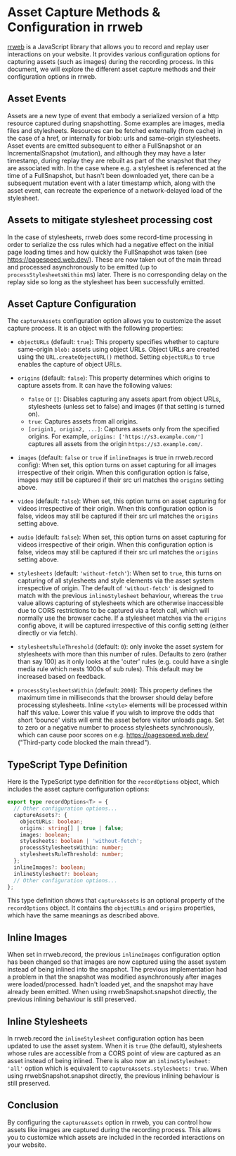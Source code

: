 # Asset Capture Methods & Configuration in rrweb

[rrweb](https://rrweb.io/) is a JavaScript library that allows you to record and replay user interactions on your website. It provides various configuration options for capturing assets (such as images) during the recording process. In this document, we will explore the different asset capture methods and their configuration options in rrweb.

## Asset Events

Assets are a new type of event that embody a serialized version of a http resource captured during snapshotting. Some examples are images, media files and stylesheets. Resources can be fetched externally (from cache) in the case of a href, or internally for blob: urls and same-origin stylesheets. Asset events are emitted subsequent to either a FullSnapshot or an IncrementalSnapshot (mutation), and although they may have a later timestamp, during replay they are rebuilt as part of the snapshot that they are associated with. In the case where e.g. a stylesheet is referenced at the time of a FullSnapshot, but hasn't been downloaded yet, there can be a subsequent mutation event with a later timestamp which, along with the asset event, can recreate the experience of a network-delayed load of the stylesheet.

## Assets to mitigate stylesheet processing cost

In the case of stylesheets, rrweb does some record-time processing in order to serialize the css rules which had a negative effect on the initial page loading times and how quickly the FullSnapshot was taken (see https://pagespeed.web.dev/). These are now taken out of the main thread and processed asynchronously to be emitted (up to `processStylesheetsWithin` ms) later. There is no corresponding delay on the replay side so long as the stylesheet has been successfully emitted.

## Asset Capture Configuration

The `captureAssets` configuration option allows you to customize the asset capture process. It is an object with the following properties:

- `objectURLs` (default: `true`): This property specifies whether to capture same-origin `blob:` assets using object URLs. Object URLs are created using the `URL.createObjectURL()` method. Setting `objectURLs` to `true` enables the capture of object URLs.

- `origins` (default: `false`): This property determines which origins to capture assets from. It can have the following values:

  - `false` or `[]`: Disables capturing any assets apart from object URLs, stylesheets (unless set to false) and images (if that setting is turned on).
  - `true`: Captures assets from all origins.
  - `[origin1, origin2, ...]`: Captures assets only from the specified origins. For example, `origins: ['https://s3.example.com/']` captures all assets from the origin `https://s3.example.com/`.

- `images` (default: `false` or `true` if `inlineImages` is true in rrweb.record config): When set, this option turns on asset capturing for all images irrespective of their origin. When this configuration option is false, images may still be captured if their src url matches the `origins` setting above.

- `video` (default: `false`): When set, this option turns on asset capturing for videos irrespective of their origin. When this configuration option is false, videos may still be captured if their src url matches the `origins` setting above.

- `audio` (default: `false`): When set, this option turns on asset capturing for videos irrespective of their origin. When this configuration option is false, videos may still be captured if their src url matches the `origins` setting above.

- `stylesheets` (default: `'without-fetch'`): When set to `true`, this turns on capturing of all stylesheets and style elements via the asset system irrespective of origin. The default of `'without-fetch'` is designed to match with the previous `inlineStylesheet` behaviour, whereas the `true` value allows capturing of stylesheets which are otherwise inaccessible due to CORS restrictions to be captured via a fetch call, which will normally use the browser cache. If a stylesheet matches via the `origins` config above, it will be captured irrespective of this config setting (either directly or via fetch).

- `stylesheetsRuleThreshold` (default: `0`): only invoke the asset system for stylesheets with more than this number of rules. Defaults to zero (rather than say 100) as it only looks at the 'outer' rules (e.g. could have a single media rule which nests 1000s of sub rules). This default may be increased based on feedback.

- `processStylesheetsWithin` (default: `2000`): This property defines the maximum time in milliseconds that the browser should delay before processing stylesheets. Inline `<style>` elements will be processed within half this value. Lower this value if you wish to improve the odds that short 'bounce' visits will emit the asset before visitor unloads page. Set to zero or a negative number to process stylesheets synchronously, which can cause poor scores on e.g. https://pagespeed.web.dev/ ("Third-party code blocked the main thread").

## TypeScript Type Definition

Here is the TypeScript type definition for the `recordOptions` object, which includes the asset capture configuration options:

```typescript
export type recordOptions<T> = {
  // Other configuration options...
  captureAssets?: {
    objectURLs: boolean;
    origins: string[] | true | false;
    images: boolean;
    stylesheets: boolean | 'without-fetch';
    processStylesheetsWithin: number;
    stylesheetsRuleThreshold: number;
  };
  inlineImages?: boolean;
  inlineStylesheet?: boolean;
  // Other configuration options...
};
```

This type definition shows that `captureAssets` is an optional property of the `recordOptions` object. It contains the `objectURLs` and `origins` properties, which have the same meanings as described above.

## Inline Images

When set in rrweb.record, the previous `inlineImages` configuration option has been changed so that images are now captured using the asset system instead of being inlined into the snapshot. The previous implementation had a problem in that the snapshot was modified asynchronously after images were loaded/processed. hadn't loaded yet, and the snapshot may have already been emitted. When using rrwebSnapshot.snapshot directly, the previous inlining behaviour is still preserved.

## Inline Stylesheets

In rrweb.record the `inlineStylesheet` configuration option has been updated to use the asset system. When it is `true` (the default), stylesheets whose rules are accessible from a CORS point of view are captured as an asset instead of being inlined. There is also now an `inlineStylesheet: 'all'` option which is equivalent to `captureAssets.stylesheets: true`. When using rrwebSnapshot.snapshot directly, the previous inlining behaviour is still preserved.

## Conclusion

By configuring the `captureAssets` option in rrweb, you can control how assets like images are captured during the recording process. This allows you to customize which assets are included in the recorded interactions on your website.
